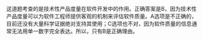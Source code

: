 这道题考查的是技术性产品度量在软件开发中的作用。正确答案是B，因为技术性产品度量可以为软件工程师提供客观的机制来评估软件质量。A选项是不正确的，目前还没有大量科学证据绝对支持其使用；C选项也不对，因为软件质量的信息通常无法用单一数字完全表达。所以，只有B是正确理由。